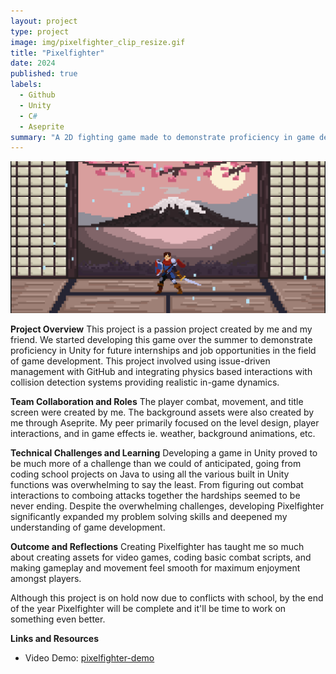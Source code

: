 ```yaml
---
layout: project
type: project
image: img/pixelfighter_clip_resize.gif
title: "Pixelfighter"
date: 2024
published: true
labels:
  - Github
  - Unity
  - C#
  - Aseprite
summary: "A 2D fighting game made to demonstrate proficiency in game development with Unity."
---
```

<img class="img-fluid" src="../img/pixelfighter pic.png">

**Project Overview**
This project is a passion project created by me and my friend. We started developing this game over the summer to demonstrate proficiency in Unity for future internships and job opportunities in the field of game development. This project involved using issue-driven management with GitHub and integrating physics based interactions with collision detection systems providing realistic in-game dynamics.

**Team Collaboration and Roles**
The player combat, movement, and title screen were created by me. The background assets were also created by me through Aseprite. My peer primarily focused on the level design, player interactions, and in game effects ie. weather, background animations, etc.

**Technical Challenges and Learning**
Developing a game in Unity proved to be much more of a challenge than we could of anticipated, going from coding school projects on Java to using all the various built in Unity functions was overwhelming to say the least. From figuring out combat interactions to comboing attacks together the hardships seemed to be never ending. Despite the overwhelming challenges, developing Pixelfighter significantly expanded my problem solving skills and deepened my understanding of game development.

**Outcome and Reflections**
Creating Pixelfighter has taught me so much about creating assets for video games, coding basic combat scripts, and making gameplay and movement feel smooth for maximum enjoyment amongst players.

Although this project is on hold now due to conflicts with school, by the end of the year Pixelfighter will be complete and it'll be time to work on something even better.

**Links and Resources**
- Video Demo: <a href="https://youtu.be/WzXYacIFubw"><i class="large github icon "></i>pixelfighter-demo</a>
